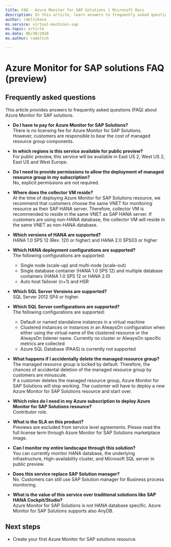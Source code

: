 ```yaml
---
title: FAQ - Azure Monitor for SAP Solutions | Microsoft Docs
description: In this article, learn answers to frequently asked questions (FAQ) about Azure Monitor for SAP solutions.
author: rdeltcheva
ms.service: virtual-machines-sap
ms.topic: article
ms.date: 06/30/2020
ms.author: radeltch

---
```


# Azure Monitor for SAP solutions FAQ (preview)
## Frequently asked questions

This article provides answers to frequently asked questions (FAQ) about Azure Monitor for SAP solutions.  

 - **Do I have to pay for Azure Monitor for SAP Solutions?**  
There is no licensing fee for Azure Monitor for SAP Solutions.  
However, customers are responsible to bear the cost of managed resource group components.  

 - **In which regions is this service available for public preview?**  
For public preview, this service will be available in East US 2, West US 2, East US and West Europe.  

 - **Do I need to provide permissions to allow the deployment of managed resource group in my subscription?**  
No, explicit permissions are not required.  

 - **Where does the collector VM reside?**  
At the time of deploying Azure Monitor for SAP Solutions resource, we recommend that customers choose the same VNET for monitoring resource as their SAP HANA server. Therefore, collector VM is recommended to reside in the same VNET as SAP HANA server. If customers are using non-HANA database, the collector VM will reside in the same VNET as non-HANA database.  

 - **Which versions of HANA are supported?**  
HANA 1.0 SPS 12 (Rev. 120 or higher) and HANA 2.0 SPS03 or higher  

 - **Which HANA deployment configurations are supported?**  
The following configurations are supported:
   - Single node (scale-up) and multi-node (scale-out)  
   - Single database container (HANA 1.0 SPS 12) and multiple database containers (HANA 1.0 SPS 12 or HANA 2.0)  
   - Auto host failover (n+1) and HSR  

 - **Which SQL Server Versions are supported?**  
SQL Server 2012 SP4 or higher.  

 - **Which SQL Server configurations are supported?**  
The following configurations are supported:
   - Default or named standalone instances in a virtual machine  
   - Clustered instances or instances in an AlwaysOn configuration when either using the virtual name of the clustered resource or the AlwaysOn listener name. Currently no cluster or AlwaysOn specific metrics are collected    
   - Azure SQL Database (PAAS) is currently not supported  

 - **What happens if I accidentally delete the managed resource group?**  
The managed resource group is locked by default. Therefore, the chances of accidental deletion of the managed resource group by customers are minuscule.  
If a customer deletes the managed resource group, Azure Monitor for SAP Solutions will stop working. The customer will have to deploy a new Azure Monitor for SAP Solutions resource and start over.  

 - **Which roles do I need in my Azure subscription to deploy Azure Monitor for SAP Solutions resource?**  
Contributor role.  

 - **What is the SLA on this product?**  
Previews are excluded from service level agreements. Please read the full license term through Azure Monitor for SAP Solutions marketplace image.  

 - **Can I monitor my entire landscape through this solution?**  
You can currently monitor HANA database, the underlying infrastructure, High-availability cluster, and Microsoft SQL server in public preview.  

 - **Does this service replace SAP Solution manager?**  
No. Customers can still use SAP Solution manager for Business process monitoring.  

 - **What is the value of this service over traditional solutions like SAP HANA Cockpit/Studio?**  
Azure Monitor for SAP Solutions is not HANA database specific. Azure Monitor for SAP Solutions supports also AnyDB.  

## Next steps

- Create your first Azure Monitor for SAP solutions resource.
